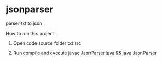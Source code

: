 # jsonparser
parser txt to json

How to run this project:
1. Open code source folder
cd src

2. Run compile and execute
javac JsonParser.java && java JsonParser